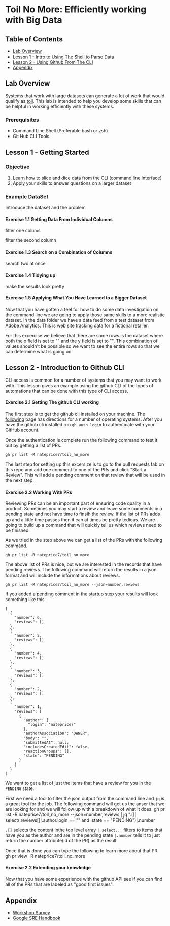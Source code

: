 # Toil No More: Efficiently working with Big Data

## Table of Contents

* [Lab Overview](#lab-overview)
* [Lesson 1 - Intro to Using The Shell to Parse Data](#lesson-1---getting-started)
* [Lesson 2 - Using Github From The CLI](#lesson-2---introduction-to-github-cli)
* [Appendix](#appendix)

## Lab Overview

Systems that work with large datasets can generate a lot of work that would qualify as [toil](https://sre.google/sre-book/eliminating-toil/).
This lab is intended to help you develop some skills that can be helpful in working efficiently with these systems.

### Prerequisites

* Command Line Shell (Preferable bash or zsh)
* Git Hub CLI Tools

## Lesson 1 - Getting Started

### Objective

1. Learn how to slice and dice data from the CLI (command line interface)
2. Apply your skills to answer questions on a larger dataset

### Example DataSet

Introduce the dataset and the problem

#### Exercise 1.1 Getting Data From Individual Columns

filter one colums

filter the second column

#### Exercise 1.3 Search on a Combination of Columns

search two at once

#### Exercise 1.4 Tidying up
make the sesults look pretty

#### Exercise 1.5 Applying What You Have Learned to a Bigger Dataset

Now that you have gotten a feel for how to do some data investigation on the command line we are going to apply those same skills to a more realistic dataset. In the data folder we have a data feed from a test dataset from Adobe Analytics. This is web site tracking data for a fictional retailer.

For this excercise we believe that there are some rows is the dataset where both the x field is set to "" and the y field is set to "". This combination of values shouldn't be possible so we want to see the entire rows so that we can determine what is going on.  


## Lesson 2 - Introduction to Github CLI

CLI access is common for a number of systems that you may want to work with.
This lesson gives an example using the github CLI of the types of automations that can
be done with this type of CLI access.

#### Exercise 2.1 Getting The github CLI working

The first step is to get the github cli installed on your machine. The [following](https://cli.github.com/manual/installation) page has directions for a number of operating systems. 
After you have the github cli installed run `gh auth login` to authenticate with your GitHub account.

Once the authentication is complete run the following command to test it out by getting a list of PRs. 

`gh pr list -R nateprice7/toil_no_more`

The last step for setting up this excersize is to go to the pull requests tab on this repo and add one comment to one of the PRs and click "Start a Review". This will add a pending comment on that review that will be used in the next step.

#### Exercise 2.2 Working With PRs
Reviewing PRs can be an important part of ensuring code quality in a product. Sometimes you may start a review and leave some comments in a pending state and not have time to finsih the review. If the list of PRs adds up and a little time passes then it can at times be pretty tedious. We are going to build up a command that will quickly tell us which reviews need to be finished.

As we tried in the step above we can get a list of the PRs with the following command.

`gh pr list -R nateprice7/toil_no_more`

The above list of PRs is nice, but we are interested in the records that have pending reviews. The following command will return the results in a json format and will include the informations about reviews.

`gh pr list -R nateprice7/toil_no_more --json=number,reviews`

If you added a pending comment in the startup step your results will look something like this.

```
[
  {
    "number": 6,
    "reviews": []
  },
  {
    "number": 5,
    "reviews": []
  },
  {
    "number": 4,
    "reviews": []
  },
  {
    "number": 3,
    "reviews": []
  },
  {
    "number": 2,
    "reviews": []
  },
  {
    "number": 1,
    "reviews": [
      {
        "author": {
          "login": "nateprice7"
        },
        "authorAssociation": "OWNER",
        "body": "",
        "submittedAt": null,
        "includesCreatedEdit": false,
        "reactionGroups": [],
        "state": "PENDING"
      }
    ]
  }
]
```

We want to get a list of just the items that have a review for you in the `PENDING` state.

First we need a tool to filter the json output from the command line and `jq` is a great tool for the job. 
The following command will get us the anser that we are looking for and we will follow up with a breakdown of what it does.
gh pr list -R nateprice7/toil_no_more --json=number,reviews | jq ".[]| select(.reviews[]|.author.login == \"<your username>\" and .state == \"PENDING\")|.number

`.[]` selects the content inthe top level array
`| select...` filters to items that have you as the author and are in the pending state
`|.number` tells it to just return the number attribute(id of the PR) as the result

Once that is done you can type the following to learn more about that PR.
gh pr view -R nateprice7/toil_no_more <ID of PR>

#### Exercise 2.2 Extending your knowledge

Now that you have some experience with the github API see if you can find all of the PRs that are labeled as "good first issues".


## Appendix

* [Workshop Survey](https://forms.office.com/r/D3hwbAPMrsbbbb)
* [Google SRE Handbook](https://sre.google/sre-book/eliminating-toil/)
